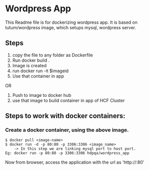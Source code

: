 # Wordpress App

This Readme file is for dockerizing wordpress app. It is based on tutum/wordpress image, which setups mysql, wordpress server.

## Steps
1. copy the file to any folder as Dockerfile
2. Run docker build .
3. Image is created 
4. run docker run -it $imageid
5. Use that container in app 

OR

1. Push to image to docker hub
2. use that image to build container in app of HCF Cluster 

## Steps to work with docker containers:

### Create a docker container, using the above image.
```bass
$ docker pull <image-name>
$ docker run -d -p 80:80 -p 3306:3306 <image_name>
    -> In this step we are linking mysql port to host port.
Eg: docker run -p 80:80 -p 3306:3306 hdpqa/wordpress_app
```

Now from browser, access the application with the url as 'http://<machine-ip>:80'
